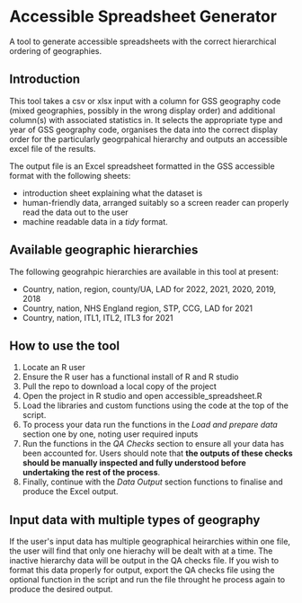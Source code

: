 # Accessible Spreadsheet Generator
A tool to generate accessible spreadsheets with the correct hierarchical ordering of geographies.

## Introduction
This tool takes a csv or xlsx input with a column for GSS geography code (mixed geographies, possibly in the wrong display order) and additional column(s) with associated statistics in. It selects the appropriate type and year of GSS geography code, organises the data into the correct display order for the particularly geogrpahical hierarchy and outputs an accessible excel file of the results. 

The output file is an Excel spreadsheet formatted in the GSS accessible format with the following sheets:
* introduction sheet explaining what the dataset is
* human-friendly data, arranged suitably so a screen reader can properly read the data out to the user
* machine readable data in a *tidy* format.

## Available geographic hierarchies
The following geograhpic hierarchies are available in this tool at present:
* Country, nation, region, county/UA, LAD for 2022, 2021, 2020, 2019, 2018
* Country, nation, NHS England region, STP, CCG, LAD for 2021
* Country, nation, ITL1, ITL2, ITL3 for 2021

## How to use the tool
1) Locate an R user 
2) Ensure the R user has a functional install of R and R studio
3) Pull the repo to download a local copy of the project
4) Open the project in R studio and open accessible_spreadsheet.R
5) Load the libraries and custom functions using the code at the top of the script.
6) To process your data run the functions in the *Load and prepare data* section one by one, noting user required inputs
7) Run the functions in the *QA Checks* section to ensure all your data has been accounted for. Users should note that **the outputs of these checks should be manually inspected and fully understood before undertaking the rest of the process**. 
8) Finally, continue with the *Data Output* section functions to finalise and produce the Excel output. 

## Input data with multiple types of geography
If the user's input data has multiple geographical heirarchies within one file, the user will find that only one hierachy will be dealt with at a time. The inactive hierarchy data will be output in the QA checks file. If you wish to format this data properly for output, export the QA checks file using the optional function in the script and run the file throught he process again to produce the desired output.

